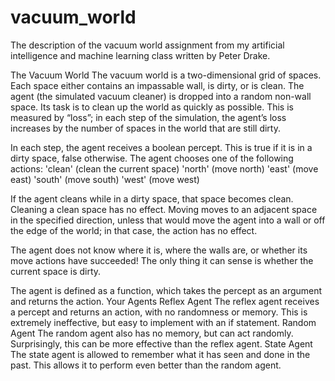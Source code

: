 # vacuum_world

The description of the vacuum world assignment from my artificial intelligence and machine learning class written by Peter Drake.


The Vacuum World
The vacuum world is a two-dimensional grid of spaces. Each space either contains an impassable wall, is dirty, or is clean. The agent (the simulated vacuum cleaner) is dropped into a random non-wall space. Its task is to clean up the world as quickly as possible. This is measured by “loss”; in each step of the simulation, the agent’s loss increases by the number of spaces in the world that are still dirty.

In each step, the agent receives a boolean percept. This is true if it is in a dirty space, false otherwise. The agent chooses one of the following actions:
'clean' (clean the current space)
'north' (move north)
'east' (move east)
'south' (move south)
'west' (move west)

If the agent cleans while in a dirty space, that space becomes clean. Cleaning a clean space has no effect. Moving moves to an adjacent space in the specified direction, unless that would move the agent into a wall or off the edge of the world; in that case, the action has no effect.

The agent does not know where it is, where the walls are, or whether its move actions have succeeded! The only thing it can sense is whether the current space is dirty.

The agent is defined as a function, which takes the percept as an argument and returns the action.
Your Agents
Reflex Agent
The reflex agent receives a percept and returns an action, with no randomness or memory. This is extremely ineffective, but easy to implement with an if statement.
Random Agent
The random agent also has no memory, but can act randomly. Surprisingly, this can be more effective than the reflex agent.
State Agent
The state agent is allowed to remember what it has seen and done in the past. This allows it to perform even better than the random agent.
